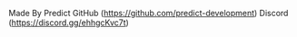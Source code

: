 Made By Predict 
GitHub (https://github.com/predict-development)
Discord (https://discord.gg/ehhgcKvc7t)